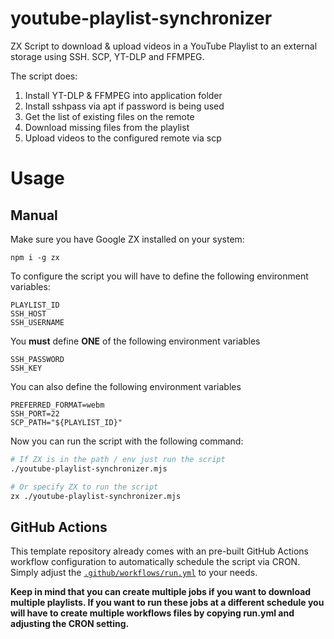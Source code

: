 # youtube-playlist-synchronizer
ZX Script to download &amp; upload videos in a YouTube Playlist to an external storage using SSH. SCP, YT-DLP and FFMPEG.

The script does:
1) Install YT-DLP & FFMPEG into application folder
2) Install sshpass via apt if password is being used
3) Get the list of existing files on the remote
4) Download missing files from the playlist
4) Upload videos to the configured remote via scp

# Usage
## Manual
Make sure you have Google ZX installed on your system:
```
npm i -g zx
```

To configure the script you will have to define the following environment variables:
```
PLAYLIST_ID
SSH_HOST
SSH_USERNAME
```

You **must** define **ONE** of the following environment variables
```
SSH_PASSWORD
SSH_KEY
```

You can also define the following environment variables
```
PREFERRED_FORMAT=webm
SSH_PORT=22
SCP_PATH="${PLAYLIST_ID}"
```

Now you can run the script with the following command:
```bash
# If ZX is in the path / env just run the script
./youtube-playlist-synchronizer.mjs

# Or specify ZX to run the script
zx ./youtube-playlist-synchronizer.mjs
```

## GitHub Actions
This template repository already comes with an pre-built GitHub Actions workflow configuration to automatically schedule the script via CRON. Simply adjust the [`.github/workflows/run.yml`](https://github.com/bumbummen99/youtube-playlist-synchronizer/blob/master/.github/workflows/run.yml) to your needs. 

**Keep in mind that you can create multiple jobs if you want to download multiple playlists. If you want to run these jobs at a different schedule you will have to create multiple workflows files by copying run.yml and adjusting the CRON setting.**
